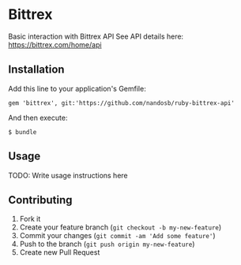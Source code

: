 # Bittrex

Basic interaction with Bittrex API
See API details here: https://bittrex.com/home/api

## Installation

Add this line to your application's Gemfile:

    gem 'bittrex', git:'https://github.com/nandosb/ruby-bittrex-api'

And then execute:

    $ bundle

## Usage

TODO: Write usage instructions here

## Contributing

1. Fork it
2. Create your feature branch (`git checkout -b my-new-feature`)
3. Commit your changes (`git commit -am 'Add some feature'`)
4. Push to the branch (`git push origin my-new-feature`)
5. Create new Pull Request
